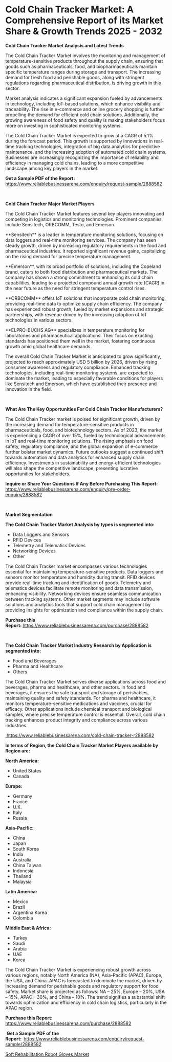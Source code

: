 <p><h1>Cold Chain Tracker Market: A Comprehensive Report of its Market Share & Growth Trends 2025 - 2032</h1></p><p><strong>Cold Chain Tracker Market Analysis and Latest Trends</strong></p>
<p><p>The Cold Chain Tracker Market involves the monitoring and management of temperature-sensitive products throughout the supply chain, ensuring that goods such as pharmaceuticals, food, and biopharmaceuticals maintain specific temperature ranges during storage and transport. The increasing demand for fresh food and perishable goods, along with stringent regulations regarding pharmaceutical distribution, is driving growth in this sector. </p><p>Market analysis indicates a significant expansion fueled by advancements in technology, including IoT-based solutions, which enhance visibility and traceability. The rise in e-commerce and online grocery shopping is further propelling the demand for efficient cold chain solutions. Additionally, the growing awareness of food safety and quality is making stakeholders focus more on investing in sophisticated monitoring systems. </p><p>The Cold Chain Tracker Market is expected to grow at a CAGR of 5.1% during the forecast period. This growth is supported by innovations in real-time tracking technologies, integration of big data analytics for predictive maintenance, and the increasing adoption of automated cold chain systems. Businesses are increasingly recognizing the importance of reliability and efficiency in managing cold chains, leading to a more competitive landscape among key players in the market.</p></p>
<p><strong>Get a Sample PDF of the Report:&nbsp;</strong> <a href="https://www.reliablebusinessarena.com/enquiry/request-sample/2888582?utm_campaign=3344&utm_medium=2&utm_source=Github&utm_content=ia&utm_term=14032025&utm_id=cold-chain-tracker">https://www.reliablebusinessarena.com/enquiry/request-sample/2888582</a></p>
<p>&nbsp;</p>
<p><strong>Cold Chain Tracker Major Market Players</strong></p>
<p><p>The Cold Chain Tracker Market features several key players innovating and competing in logistics and monitoring technologies. Prominent companies include Sensitech, ORBCOMM, Testo, and Emerson. </p><p>**Sensitech** is a leader in temperature monitoring solutions, focusing on data loggers and real-time monitoring services. The company has seen steady growth, driven by increasing regulatory requirements in the food and pharmaceutical industries. It reported significant revenue gains, capitalizing on the rising demand for precise temperature management.</p><p>**Emerson**, with its broad portfolio of solutions, including the Copeland brand, caters to both food distribution and pharmaceutical markets. The company has shown a strong commitment to enhancing its cold chain capabilities, leading to a projected compound annual growth rate (CAGR) in the near future as the need for stringent temperature control rises.</p><p>**ORBCOMM** offers IoT solutions that incorporate cold chain monitoring, providing real-time data to optimize supply chain efficiency. The company has experienced robust growth, fueled by market expansions and strategic partnerships, with revenue driven by the increasing adoption of IoT technologies in various sectors.</p><p>**ELPRO-BUCHS AG** specializes in temperature monitoring for laboratories and pharmaceutical applications. Their focus on exacting standards has positioned them well in the market, fostering continuous growth amid global healthcare demands.</p><p>The overall Cold Chain Tracker Market is anticipated to grow significantly, projected to reach approximately USD 5 billion by 2026, driven by rising consumer awareness and regulatory compliance. Enhanced tracking technologies, including real-time monitoring systems, are expected to dominate the market, leading to especially favorable conditions for players like Sensitech and Emerson, which have established their presence and innovation in the field.</p></p>
<p>&nbsp;</p>
<p><strong>What Are The Key Opportunities For Cold Chain Tracker Manufacturers?</strong></p>
<p><p>The Cold Chain Tracker market is poised for significant growth, driven by the increasing demand for temperature-sensitive products in pharmaceuticals, food, and biotechnology sectors. As of 2023, the market is experiencing a CAGR of over 15%, fueled by technological advancements in IoT and real-time monitoring solutions. The rising emphasis on food safety, regulatory compliance, and the global expansion of e-commerce further bolster market dynamics. Future outlooks suggest a continued shift towards automation and data analytics for enhanced supply chain efficiency. Investments in sustainability and energy-efficient technologies will also shape the competitive landscape, presenting lucrative opportunities for stakeholders.</p></p>
<p><strong>Inquire or Share Your Questions If Any Before Purchasing This Report:</strong> <a href="https://www.reliablebusinessarena.com/enquiry/pre-order-enquiry/2888582?utm_campaign=3344&utm_medium=2&utm_source=Github&utm_content=ia&utm_term=14032025&utm_id=cold-chain-tracker">https://www.reliablebusinessarena.com/enquiry/pre-order-enquiry/2888582</a></p>
<p>&nbsp;</p>
<p><strong>Market Segmentation</strong></p>
<p><strong>The Cold Chain Tracker Market Analysis by types is segmented into:</strong></p>
<p><ul><li>Data Loggers and Sensors</li><li>RFID Devices</li><li>Telemetry and Telematics Devices</li><li>Networking Devices</li><li>Other</li></ul></p>
<p><p>The Cold Chain Tracker market encompasses various technologies essential for maintaining temperature-sensitive products. Data loggers and sensors monitor temperature and humidity during transit. RFID devices provide real-time tracking and identification of goods. Telemetry and telematics devices facilitate remote monitoring and data transmission, enhancing visibility. Networking devices ensure seamless communication between tracking systems. Other market segments may include software solutions and analytics tools that support cold chain management by providing insights for optimization and compliance within the supply chain.</p></p>
<p><strong>Purchase this Report:&nbsp;</strong><a href="https://www.reliablebusinessarena.com/purchase/2888582?utm_campaign=3344&utm_medium=2&utm_source=Github&utm_content=ia&utm_term=14032025&utm_id=cold-chain-tracker">https://www.reliablebusinessarena.com/purchase/2888582</a></p>
<p>&nbsp;</p>
<p><strong>The Cold Chain Tracker Market Industry Research by Application is segmented into:</strong></p>
<p><ul><li>Food and Beverages</li><li>Pharma and Healthcare</li><li>Others</li></ul></p>
<p><p>The Cold Chain Tracker Market serves diverse applications across food and beverages, pharma and healthcare, and other sectors. In food and beverages, it ensures the safe transport and storage of perishables, maintaining quality and safety standards. For pharma and healthcare, it monitors temperature-sensitive medications and vaccines, crucial for efficacy. Other applications include chemical transport and biological samples, where precise temperature control is essential. Overall, cold chain tracking enhances product integrity and compliance across various industries.</p></p>
<p><a href="https://www.reliablebusinessarena.com/cold-chain-tracker-r2888582?utm_campaign=3344&utm_medium=2&utm_source=Github&utm_content=ia&utm_term=14032025&utm_id=cold-chain-tracker">&nbsp;https://www.reliablebusinessarena.com/cold-chain-tracker-r2888582</a></p>
<p><strong>In terms of Region, the Cold Chain Tracker Market Players available by Region are:</strong></p>
<p>
    <p> <strong> North America: </strong>
        <ul>
            <li>United States</li>
            <li>Canada</li>
        </ul>
        </p> 
    <p> <strong> Europe: </strong>
        <ul>
            <li>Germany</li>
            <li>France</li>
            <li>U.K.</li>
            <li>Italy</li>
            <li>Russia</li>
        </ul>
        </p> 
    <p> <strong> Asia-Pacific: </strong>
        <ul>
            <li>China</li>
            <li>Japan</li>
            <li>South Korea</li>
            <li>India</li>
            <li>Australia</li>
            <li>China Taiwan</li>
            <li>Indonesia</li>
            <li>Thailand</li>
            <li>Malaysia</li>
        </ul>
        </p> 
    <p> <strong> Latin America: </strong>
        <ul>
            <li>Mexico</li>
            <li>Brazil</li>
            <li>Argentina Korea</li>
            <li>Colombia</li>
        </ul>
        </p> 
    <p> <strong> Middle East & Africa: </strong>
        <ul>
            <li>Turkey</li>
            <li>Saudi</li>
            <li>Arabia</li>
            <li>UAE</li>
            <li>Korea</li>
        </ul>
    </p>
    </p>
<p><p>The Cold Chain Tracker Market is experiencing robust growth across various regions, notably North America (NA), Asia-Pacific (APAC), Europe, the USA, and China. APAC is forecasted to dominate the market, driven by increasing demand for perishable goods and regulatory support for food safety. Market share is projected as follows: NA – 25%, Europe – 20%, USA – 15%, APAC – 30%, and China – 10%. The trend signifies a substantial shift towards optimization and efficiency in cold chain logistics, particularly in the APAC region.</p></p>
<p><strong>Purchase this Report: </strong><a href="https://www.reliablebusinessarena.com/purchase/2888582?utm_campaign=3344&utm_medium=2&utm_source=Github&utm_content=ia&utm_term=14032025&utm_id=cold-chain-tracker">https://www.reliablebusinessarena.com/purchase/2888582</a></p>
<p>&nbsp;<strong>Get a Sample PDF of the Report:&nbsp;&nbsp;</strong><a href="https://www.reliablebusinessarena.com/enquiry/request-sample/2888582?utm_campaign=3344&utm_medium=2&utm_source=Github&utm_content=ia&utm_term=14032025&utm_id=cold-chain-tracker">https://www.reliablebusinessarena.com/enquiry/request-sample/2888582</a></p>
<p><strong></strong></p>
<p><p><a href="https://github.com/nacrehuipie/Market-Research-Report-List-1/blob/main/soft-rehabilitation-robot-gloves-market.md?utm_campaign=3344&utm_medium=2&utm_source=Github&utm_content=ia&utm_term=14032025&utm_id=cold-chain-tracker">Soft Rehabilitation Robot Gloves Market</a></p></p>